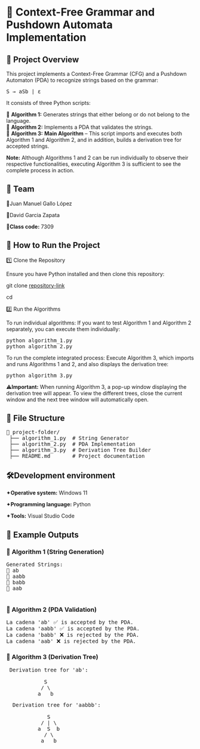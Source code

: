 # 📌 Context-Free Grammar and Pushdown Automata Implementation

## 📖 Project Overview

This project implements a Context-Free Grammar (CFG) and a Pushdown Automaton (PDA) to recognize strings based on the grammar:

<pre>
S → aSb | ε
</pre>

It consists of three Python scripts:

🔹 **Algorithm 1:** Generates strings that either belong or do not belong to the language.  
🔹 **Algorithm 2:** Implements a PDA that validates the strings.  
🔹 **Algorithm 3:** **Main Algorithm** – This script imports and executes both Algorithm 1 and Algorithm 2, and in addition, builds a derivation tree for accepted strings.

**Note:** Although Algorithms 1 and 2 can be run individually to observe their respective functionalities, executing Algorithm 3 is sufficient to see the complete process in action.

## 📜 **Team** 

🔹Juan Manuel Gallo López

🔹David Garcia Zapata

🔹**Class code:** 7309


## 🚀 **How to Run the Project** 

1️⃣ Clone the Repository

Ensure you have Python installed and then clone this repository:

 git clone [repository-link](https://github.com/EAFIT-AACS/assigment2-david-garcia-juan-manuel-gallo/edit/main/README.md)
 
 cd <repository-folder>

2️⃣ Run the Algorithms

To run individual algorithms:
If you want to test Algorithm 1 and Algorithm 2 separately, you can execute them individually:
<pre>
python algorithm_1.py
python algorithm_2.py
</pre>

To run the complete integrated process:
Execute Algorithm 3, which imports and runs Algorithms 1 and 2, and also displays the derivation tree:
<pre>
python algorithm_3.py
</pre>
⚠️**Important:** When running Algorithm 3, a pop-up window displaying the derivation tree will appear. To view the different trees, close the current window and the next tree window will automatically open.

## 📂 **File Structure**
<pre>
📂 project-folder/
 ├── algorithm_1.py  # String Generator
 ├── algorithm_2.py  # PDA Implementation
 ├── algorithm_3.py  # Derivation Tree Builder
 ├── README.md       # Project documentation
</pre>

## 🛠️**Development environment**

   ✦**Operative system:** Windows 11 
   
   ✦**Programming language:** Python 
   
   ✦**Tools:** Visual Studio Code
   
## 📌 **Example Outputs**

### 🎯 **Algorithm 1 (String Generation)**
<pre>
Generated Strings:
🔹 ab
🔹 aabb
🔹 babb
🔹 aab
 
</pre>

### 🎯 Algorithm 2 (PDA Validation)
<pre>
La cadena 'ab' ✅ is accepted by the PDA.
La cadena 'aabb' ✅ is accepted by the PDA.
La cadena 'babb' ❌ is rejected by the PDA.
La cadena 'aab' ❌ is rejected by the PDA.
</pre>

### 🎯 Algorithm 3 (Derivation Tree)
<pre>
 Derivation tree for 'ab':

            S
           / \
          a   b
</pre>
<pre>
  Derivation tree for 'aabbb':

             S
           / | \
          a  S  b
            / \
           a   b

</pre>






